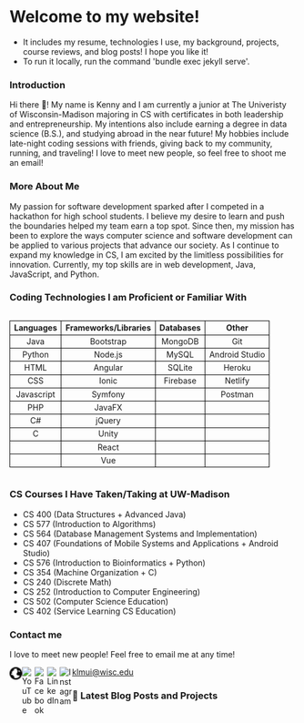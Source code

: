 # Welcome to my website!

- It includes my resume, technologies I use, my background, projects, course reviews, and blog posts! I hope you like it!
- To run it locally, run the command 'bundle exec jekyll serve'.

### Introduction

Hi there 👋! My name is Kenny and I am currently a junior at The Univeristy of Wisconsin-Madison majoring in CS with certificates in both leadership and entrepreneurship. My intentions also include earning a degree in data science (B.S.), and studying abroad in the near future! My hobbies include late-night coding sessions with friends, giving back to my community, running, and traveling! I love to meet new people, so feel free to shoot me an email! 

### More About Me

My passion for software development sparked after I competed in a hackathon for high school students. I believe my desire to learn and push the boundaries helped my team earn a top spot. Since then, my mission has been to explore the ways computer science and software development can be applied to various projects that advance our society. As I continue to expand my knowledge in CS, I am excited by the limitless possibilities for innovation. Currently, my top skills are in web development, Java, JavaScript, and Python. 

### Coding Technologies I am Proficient or Familiar With

<style>
.tablelines table, .tablelines td, .tablelines th {
        border: 1px solid black;
}
</style>

<div style="overflow-x:auto">
    <table class="tablelines">
    <thead>
        <tr>
        <th style="text-align: center"><strong>Languages</strong></th>
        <th style="text-align: center"><strong>Frameworks/Libraries</strong></th>
        <th style="text-align: center"><strong>Databases</strong></th>
        <th style="text-align: center"><strong>Other</strong></th>
        </tr>
    </thead>
    <tbody>
        <tr>
        <td style="text-align: center">Java</td>
        <td style="text-align: center">Bootstrap</td>
        <td style="text-align: center">MongoDB</td>
        <td style="text-align: center">Git</td>
        </tr>
        <tr>
        <td style="text-align: center">Python</td>
        <td style="text-align: center">Node.js</td>
        <td style="text-align: center">MySQL</td>
        <td style="text-align: center">Android Studio</td>
        </tr>
        <tr>
        <td style="text-align: center">HTML</td>
        <td style="text-align: center">Angular</td>
        <td style="text-align: center">SQLite</td>
        <td style="text-align: center">Heroku</td>
        </tr>
        <tr>
        <td style="text-align: center">CSS</td>
        <td style="text-align: center">Ionic</td>
        <td style="text-align: center">Firebase</td>
        <td style="text-align: center">Netlify</td>
        </tr>
        <tr>
        <td style="text-align: center">Javascript</td>
        <td style="text-align: center">Symfony</td>
        <td style="text-align: center"></td>
        <td style="text-align: center">Postman</td>
        </tr>
        <tr>
        <td style="text-align: center">PHP</td>
        <td style="text-align: center">JavaFX</td>
        <td style="text-align: center"></td>
        <td style="text-align: center"></td>
        </tr>
        <tr>
        <td style="text-align: center">C#</td>
        <td style="text-align: center">jQuery</td>
        <td style="text-align: center"></td>
        <td style="text-align: center"></td>
        </tr>
        <tr>
        <td style="text-align: center">C</td>
        <td style="text-align: center">Unity</td>
        <td style="text-align: center"></td>
        <td style="text-align: center"></td>
        </tr>
        <tr>
        <td style="text-align: center"></td>
        <td style="text-align: center">React</td>
        <td style="text-align: center"></td>
        <td style="text-align: center"></td>
        </tr>
        <tr>
        <td style="text-align: center"></td>
        <td style="text-align: center">Vue</td>
        <td style="text-align: center"></td>
        <td style="text-align: center"></td>
        </tr>
    </tbody>
    </table> 
</div>

### CS Courses I Have Taken/Taking at UW-Madison
- CS 400 (Data Structures + Advanced Java)
- CS 577 (Introduction to Algorithms)
- CS 564 (Database Management Systems and Implementation)
- CS 407 (Foundations of Mobile Systems and Applications + Android Studio)
- CS 576 (Introduction to Bioinformatics + Python)
- CS 354 (Machine Organization + C)
- CS 240 (Discrete Math)
- CS 252 (Introduction to Computer Engineering)
- CS 502 (Computer Science Education)
- CS 402 (Service Learning CS Education)
 
### Contact me
I love to meet new people! Feel free to email me at any time!

[<img align="left" alt="klmui.com" width="22px" class="aboutSocialBtn" src="https://raw.githubusercontent.com/iconic/open-iconic/master/svg/globe.svg" />][website]
[<img align="left" alt="YouTube" width="22px" class="aboutSocialBtn" src="https://cdn.jsdelivr.net/npm/simple-icons@v3/icons/youtube.svg" />][youtube]
[<img align="left" alt="Facebook" width="22px" class="aboutSocialBtn" src="https://cdn.jsdelivr.net/npm/simple-icons@v3/icons/facebook.svg" />][facebook]
[<img align="left" alt="LinkedIn" width="22px" class="aboutSocialBtn" src="https://cdn.jsdelivr.net/npm/simple-icons@v3/icons/linkedin.svg" />][linkedin]
[<img align="left" alt="Instagram" width="22px" class="aboutSocialBtn" src="https://cdn.jsdelivr.net/npm/simple-icons@v3/icons/instagram.svg" />][instagram]
[klmui@wisc.edu](mailto:klmui@wisc.edu)

### 📕 Latest Blog Posts and Projects
<!-- BLOG-POST-LIST:START -->
<!-- BLOG-POST-LIST:END -->

[website]: https://klmui.com
[facebook]: https://www.facebook.com/kenneth.mui.94/
[youtube]: https://www.youtube.com/channel/UCMluAYnUm7rCkzN8czsGX4A?view_as=subscriber
[instagram]: https://www.instagram.com/kenny_mui/
[linkedin]: https://www.linkedin.com/in/kenneth-mui/

